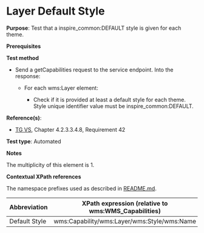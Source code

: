 # Layer Default Style

**Purpose**: Test that a inspire_common:DEFAULT style is given for each theme.

**Prerequisites**

**Test method**

* Send a getCapabilities request to the service endpoint. Into the response:

  * For each wms:Layer element:

    * Check if it is provided at least a default style for each theme. Style unique identifier value must be inspire_common:DEFAULT.

**Reference(s)**:
* [TG VS](./README.md#ref_TG_VS), Chapter 4.2.3.3.4.8, Requirement 42

**Test type**: Automated

**Notes**

The multiplicity of this element is 1.

**Contextual XPath references**

The namespace prefixes used as described in [README.md](./README.md#namespaces).

Abbreviation                                               |  XPath expression (relative to wms:WMS_Capabilities)
---------------------------------------------------------- | -------------------------------------------------------------------------
Default Style <a name="defaultStyle"></a> | wms:Capability/wms:Layer/wms:Style/wms:Name
